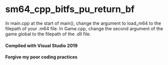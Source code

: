 # sm64_cpp_bitfs_pu_return_bf

In main.cpp at the start of main(), change the argument to load_m64 to the filepath of your .m64 file.
In Game.cpp, change the second argument of the game global to the filepath of the .dll file.

#### Compiled with Visual Studio 2019
#### Forgive my poor coding practices
